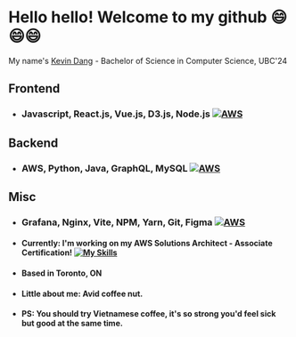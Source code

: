 # Hello hello! Welcome to my github 😄😄😄

My name's [Kevin Dang](https://kevin-portfolio-kta0.onrender.com/) - Bachelor of Science in Computer Science, UBC'24

## Frontend
- ### Javascript, React.js, Vue.js, D3.js, Node.js [![AWS](https://skillicons.dev/icons?i=js,react,vue,d3,nodejs)](https://drive.google.com/file/d/1uxtN4RPKTYw3AUbuNptKV4wdN9-hF2cf/view)

## Backend
- ### AWS, Python, Java, GraphQL, MySQL [![AWS](https://skillicons.dev/icons?i=aws,python,java,graphql,mysql)](https://drive.google.com/file/d/1uxtN4RPKTYw3AUbuNptKV4wdN9-hF2cf/view)

## Misc
- ### Grafana, Nginx, Vite, NPM, Yarn, Git, Figma  [![AWS](https://skillicons.dev/icons?i=grafana,nginx,vite,npm,yarn,git,figma)](https://drive.google.com/file/d/1uxtN4RPKTYw3AUbuNptKV4wdN9-hF2cf/view)

- #### Currently: I'm working on my AWS Solutions Architect - Associate Certification! [![My Skills](https://skillicons.dev/icons?i=aws)](https://aws.amazon.com/certification/)
- #### Based in Toronto, ON
- #### Little about me: Avid coffee nut.
- #### PS: You should try Vietnamese coffee, it's so strong you'd feel sick but good at the same time.

<!--
**kdang243/kdang243** is a ✨ _special_ ✨ repository because its `README.md` (this file) appears on your GitHub profile.

Here are some ideas to get you started:

- 🔭 I’m currently working on ...
- 🌱 I’m currently learning ...
- 👯 I’m looking to collaborate on ...
- 🤔 I’m looking for help with ...
- 💬 Ask me about ...
- 📫 How to reach me: ...
- 😄 Pronouns: ...
- ⚡ Fun fact: ...
-->
